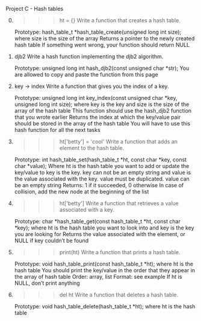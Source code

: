 Project C - Hash tables

0. >>> ht = {}
    Write a function that creates a hash table.

    Prototype: hash_table_t *hash_table_create(unsigned long int size);
    where size is the size of the array
    Returns a pointer to the newly created hash table
    If something went wrong, your function should return NULL

1. djb2
    Write a hash function implementing the djb2 algorithm.

    Prototype: unsigned long int hash_djb2(const unsigned char *str);
    You are allowed to copy and paste the function from this page

2. key -> index
    Write a function that gives you the index of a key.

    Prototype: unsigned long int key_index(const unsigned char *key, unsigned long int size);
    where key is the key
    and size is the size of the array of the hash table
    This function should use the hash_djb2 function that you wrote earlier
    Returns the index at which the key/value pair should be stored in the array of the hash table
    You will have to use this hash function for all the next tasks

3. >>> ht['betty'] = 'cool'
    Write a function that adds an element to the hash table.

    Prototype: int hash_table_set(hash_table_t *ht, const char *key, const char *value);
    Where ht is the hash table you want to add or update the key/value to
    key is the key. key can not be an empty string
    and value is the value associated with the key. value must be duplicated. value can be an empty string
    Returns: 1 if it succeeded, 0 otherwise
    In case of collision, add the new node at the beginning of the list

4. >>> ht['betty']
    Write a function that retrieves a value associated with a key.

    Prototype: char *hash_table_get(const hash_table_t *ht, const char *key);
    where ht is the hash table you want to look into
    and key is the key you are looking for
    Returns the value associated with the element, or NULL if key couldn’t be found

5. >>> print(ht)
    Write a function that prints a hash table.

    Prototype: void hash_table_print(const hash_table_t *ht);
    where ht is the hash table
    You should print the key/value in the order that they appear in the array of hash table
    Order: array, list
    Format: see example
    If ht is NULL, don’t print anything

6. >>> del ht
    Write a function that deletes a hash table.

    Prototype: void hash_table_delete(hash_table_t *ht);
    where ht is the hash table